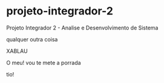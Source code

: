 # projeto-integrador-2
Projeto Integrador 2 - Analise e Desenvolvimento de Sistema

qualquer outra coisa

XABLAU

O meu! vou te mete a porrada 

tio!
